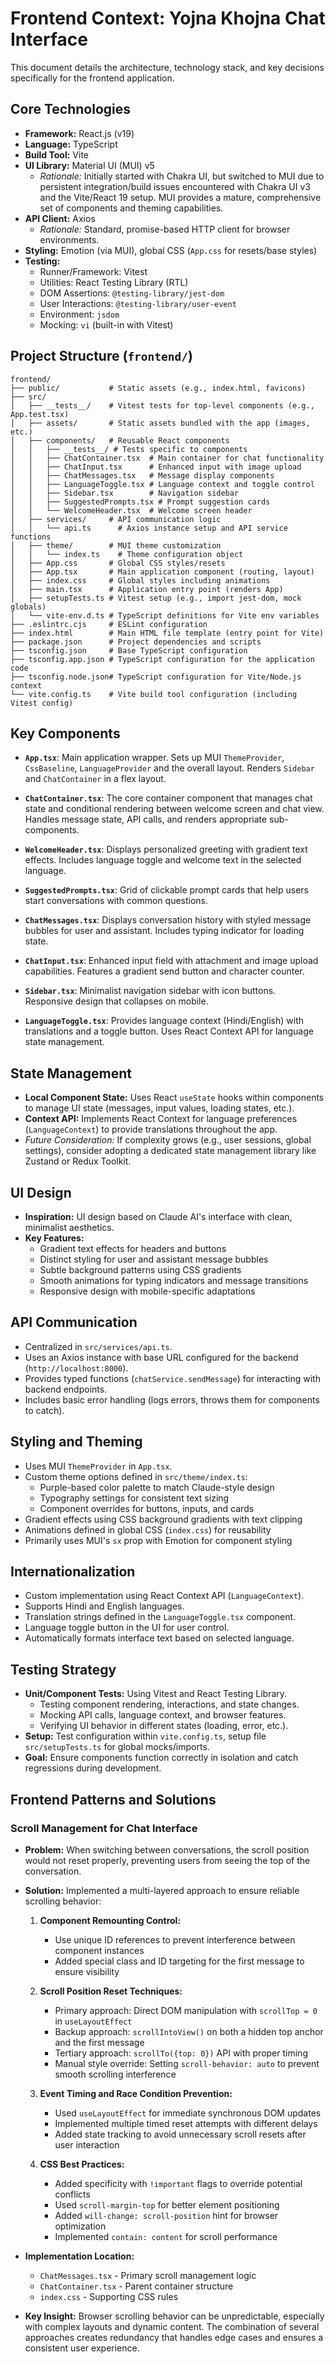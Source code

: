 # Frontend Context: Yojna Khojna Chat Interface

This document details the architecture, technology stack, and key decisions specifically for the frontend application.

## Core Technologies

*   **Framework:** React.js (v19)
*   **Language:** TypeScript
*   **Build Tool:** Vite
*   **UI Library:** Material UI (MUI) v5
    *   *Rationale:* Initially started with Chakra UI, but switched to MUI due to persistent integration/build issues encountered with Chakra UI v3 and the Vite/React 19 setup. MUI provides a mature, comprehensive set of components and theming capabilities.
*   **API Client:** Axios
    *   *Rationale:* Standard, promise-based HTTP client for browser environments.
*   **Styling:** Emotion (via MUI), global CSS (`App.css` for resets/base styles)
*   **Testing:**
    *   Runner/Framework: Vitest
    *   Utilities: React Testing Library (RTL)
    *   DOM Assertions: `@testing-library/jest-dom`
    *   User Interactions: `@testing-library/user-event`
    *   Environment: `jsdom`
    *   Mocking: `vi` (built-in with Vitest)

## Project Structure (`frontend/`)

```
frontend/
├── public/           # Static assets (e.g., index.html, favicons)
├── src/
│   ├── __tests__/    # Vitest tests for top-level components (e.g., App.test.tsx)
│   ├── assets/       # Static assets bundled with the app (images, etc.)
│   ├── components/   # Reusable React components
│   │   ├── __tests__/ # Tests specific to components
│   │   ├── ChatContainer.tsx  # Main container for chat functionality
│   │   ├── ChatInput.tsx      # Enhanced input with image upload
│   │   ├── ChatMessages.tsx   # Message display components
│   │   ├── LanguageToggle.tsx # Language context and toggle control
│   │   ├── Sidebar.tsx        # Navigation sidebar
│   │   ├── SuggestedPrompts.tsx # Prompt suggestion cards
│   │   └── WelcomeHeader.tsx  # Welcome screen header
│   ├── services/     # API communication logic
│   │   └── api.ts      # Axios instance setup and API service functions
│   ├── theme/        # MUI theme customization
│   │   └── index.ts    # Theme configuration object
│   ├── App.css       # Global CSS styles/resets
│   ├── App.tsx       # Main application component (routing, layout)
│   ├── index.css     # Global styles including animations
│   ├── main.tsx      # Application entry point (renders App)
│   ├── setupTests.ts # Vitest setup (e.g., import jest-dom, mock globals)
│   └── vite-env.d.ts # TypeScript definitions for Vite env variables
├── .eslintrc.cjs     # ESLint configuration
├── index.html        # Main HTML file template (entry point for Vite)
├── package.json      # Project dependencies and scripts
├── tsconfig.json     # Base TypeScript configuration
├── tsconfig.app.json # TypeScript configuration for the application code
├── tsconfig.node.json# TypeScript configuration for Vite/Node.js context
└── vite.config.ts    # Vite build tool configuration (including Vitest config)
```

## Key Components

*   **`App.tsx`**: Main application wrapper. Sets up MUI `ThemeProvider`, `CssBaseline`, `LanguageProvider` and the overall layout. Renders `Sidebar` and `ChatContainer` in a flex layout.

*   **`ChatContainer.tsx`**: The core container component that manages chat state and conditional rendering between welcome screen and chat view. Handles message state, API calls, and renders appropriate sub-components.

*   **`WelcomeHeader.tsx`**: Displays personalized greeting with gradient text effects. Includes language toggle and welcome text in the selected language.

*   **`SuggestedPrompts.tsx`**: Grid of clickable prompt cards that help users start conversations with common questions.

*   **`ChatMessages.tsx`**: Displays conversation history with styled message bubbles for user and assistant. Includes typing indicator for loading state.

*   **`ChatInput.tsx`**: Enhanced input field with attachment and image upload capabilities. Features a gradient send button and character counter.

*   **`Sidebar.tsx`**: Minimalist navigation sidebar with icon buttons. Responsive design that collapses on mobile.

*   **`LanguageToggle.tsx`**: Provides language context (Hindi/English) with translations and a toggle button. Uses React Context API for language state management.

## State Management

*   **Local Component State:** Uses React `useState` hooks within components to manage UI state (messages, input values, loading states, etc.).
*   **Context API:** Implements React Context for language preferences (`LanguageContext`) to provide translations throughout the app.
*   *Future Consideration:* If complexity grows (e.g., user sessions, global settings), consider adopting a dedicated state management library like Zustand or Redux Toolkit.

## UI Design

*   **Inspiration:** UI design based on Claude AI's interface with clean, minimalist aesthetics.
*   **Key Features:**
    *   Gradient text effects for headers and buttons
    *   Distinct styling for user and assistant message bubbles
    *   Subtle background patterns using CSS gradients
    *   Smooth animations for typing indicators and message transitions
    *   Responsive design with mobile-specific adaptations

## API Communication

*   Centralized in `src/services/api.ts`.
*   Uses an Axios instance with base URL configured for the backend (`http://localhost:8000`).
*   Provides typed functions (`chatService.sendMessage`) for interacting with backend endpoints.
*   Includes basic error handling (logs errors, throws them for components to catch).

## Styling and Theming

*   Uses MUI `ThemeProvider` in `App.tsx`.
*   Custom theme options defined in `src/theme/index.ts`:
    *   Purple-based color palette to match Claude-style design
    *   Typography settings for consistent text sizing
    *   Component overrides for buttons, inputs, and cards
*   Gradient effects using CSS background gradients with text clipping
*   Animations defined in global CSS (`index.css`) for reusability
*   Primarily uses MUI's `sx` prop with Emotion for component styling

## Internationalization

*   Custom implementation using React Context API (`LanguageContext`).
*   Supports Hindi and English languages.
*   Translation strings defined in the `LanguageToggle.tsx` component.
*   Language toggle button in the UI for user control.
*   Automatically formats interface text based on selected language.

## Testing Strategy

*   **Unit/Component Tests:** Using Vitest and React Testing Library.
    *   Testing component rendering, interactions, and state changes.
    *   Mocking API calls, language context, and browser features.
    *   Verifying UI behavior in different states (loading, error, etc.).
*   **Setup:** Test configuration within `vite.config.ts`, setup file `src/setupTests.ts` for global mocks/imports.
*   **Goal:** Ensure components function correctly in isolation and catch regressions during development.

## Frontend Patterns and Solutions

### Scroll Management for Chat Interface

*   **Problem:** When switching between conversations, the scroll position would not reset properly, preventing users from seeing the top of the conversation.
  
*   **Solution:** Implemented a multi-layered approach to ensure reliable scrolling behavior:
  
    1. **Component Remounting Control:**
       * Use unique ID references to prevent interference between component instances
       * Added special class and ID targeting for the first message to ensure visibility
  
    2. **Scroll Position Reset Techniques:**
       * Primary approach: Direct DOM manipulation with `scrollTop = 0` in `useLayoutEffect`
       * Backup approach: `scrollIntoView()` on both a hidden top anchor and the first message
       * Tertiary approach: `scrollTo({top: 0})` API with proper timing
       * Manual style override: Setting `scroll-behavior: auto` to prevent smooth scrolling interference
  
    3. **Event Timing and Race Condition Prevention:**
       * Used `useLayoutEffect` for immediate synchronous DOM updates
       * Implemented multiple timed reset attempts with different delays
       * Added state tracking to avoid unnecessary scroll resets after user interaction
  
    4. **CSS Best Practices:**
       * Added specificity with `!important` flags to override potential conflicts
       * Used `scroll-margin-top` for better element positioning
       * Added `will-change: scroll-position` hint for browser optimization
       * Implemented `contain: content` for scroll performance
  
*   **Implementation Location:** 
    * `ChatMessages.tsx` - Primary scroll management logic
    * `ChatContainer.tsx` - Parent container structure
    * `index.css` - Supporting CSS rules

*   **Key Insight:** Browser scrolling behavior can be unpredictable, especially with complex layouts and dynamic content. The combination of several approaches creates redundancy that handles edge cases and ensures a consistent user experience. 